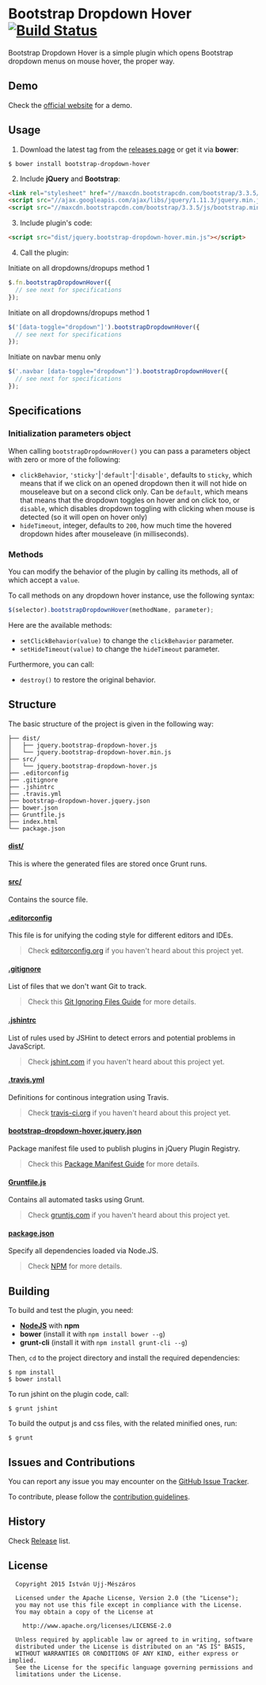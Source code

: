 # Bootstrap Dropdown Hover [![Build Status](https://secure.travis-ci.org/istvan-ujjmeszaros/bootstrap-dropdown-hover.png?branch=master)](https://travis-ci.org/istvan-ujjmeszaros/bootstrap-dropdown-hover)
Bootstrap Dropdown Hover is a simple plugin which opens Bootstrap dropdown menus on mouse hover, the proper way.

## Demo

Check the [official website](http://www.virtuosoft.eu/code/bootstrap-dropdown-hover/) for a demo.

## Usage

1. Download the latest tag from the [releases page](https://github.com/istvan-ujjmeszaros/bootstrap-dropdown-hover/releases) or get it via **bower**:

```shell
$ bower install bootstrap-dropdown-hover
```

2. Include **jQuery** and **Bootstrap**:

```html
<link rel="stylesheet" href="//maxcdn.bootstrapcdn.com/bootstrap/3.3.5/css/bootstrap.min.css">
<script src="//ajax.googleapis.com/ajax/libs/jquery/1.11.3/jquery.min.js"></script>
<script src="//maxcdn.bootstrapcdn.com/bootstrap/3.3.5/js/bootstrap.min.js"></script>
```

3. Include plugin's code:

```html
<script src="dist/jquery.bootstrap-dropdown-hover.min.js"></script>
```

4. Call the plugin:

Initiate on all dropdowns/dropups method 1

```javascript
$.fn.bootstrapDropdownHover({
  // see next for specifications
});
```

Initiate on all dropdowns/dropups method 1

```javascript
$('[data-toggle="dropdown"]').bootstrapDropdownHover({
  // see next for specifications
});
```

Initiate on navbar menu only

```javascript
$('.navbar [data-toggle="dropdown"]').bootstrapDropdownHover({
  // see next for specifications
});
```

## Specifications

### Initialization parameters object

When calling `bootstrapDropdownHover()` you can pass a parameters object with zero or more of the following:

- `clickBehavior`, `'sticky'`|`'default'`|`'disable'`, defaults to `sticky`, which means that if we click on an opened dropdown then it will not hide on mouseleave but on a second click only. Can be `default`, which means that means that the dropdown toggles on hover and on click too, or `disable`, which disables dropdown toggling with clicking when mouse is detected (so it will open on hover only)
- `hideTimeout`, integer, defaults to `200`, how much time the hovered dropdown hides after mouseleave (in milliseconds).

### Methods

You can modify the behavior of the plugin by calling its methods, all of which accept a `value`.

To call methods on any dropdown hover instance, use the following syntax:

```javascript
$(selector).bootstrapDropdownHover(methodName, parameter);
```

Here are the available methods:

- `setClickBehavior(value)` to change the `clickBehavior` parameter.
- `setHideTimeout(value)` to change the `hideTimeout` parameter.

Furthermore, you can call:

- `destroy()` to restore the original behavior.

## Structure

The basic structure of the project is given in the following way:

```
├── dist/
│   ├── jquery.bootstrap-dropdown-hover.js
│   └── jquery.bootstrap-dropdown-hover.min.js
├── src/
│   └── jquery.bootstrap-dropdown-hover.js
├── .editorconfig
├── .gitignore
├── .jshintrc
├── .travis.yml
├── bootstrap-dropdown-hover.jquery.json
├── bower.json
├── Gruntfile.js
├── index.html
└── package.json
```

#### [dist/](https://github.com/istvan-ujjmeszaros/bootstrap-dropdown-hover/tree/master/dist)

This is where the generated files are stored once Grunt runs.

#### [src/](https://github.com/istvan-ujjmeszaros/bootstrap-dropdown-hover/tree/master/src)

Contains the source file.

#### [.editorconfig](https://github.com/istvan-ujjmeszaros/bootstrap-dropdown-hover/tree/master/.editorconfig)

This file is for unifying the coding style for different editors and IDEs.

> Check [editorconfig.org](http://editorconfig.org) if you haven't heard about this project yet.

#### [.gitignore](https://github.com/istvan-ujjmeszaros/bootstrap-dropdown-hover/tree/master/.gitignore)

List of files that we don't want Git to track.

> Check this [Git Ignoring Files Guide](https://help.github.com/articles/ignoring-files) for more details.

#### [.jshintrc](https://github.com/istvan-ujjmeszaros/bootstrap-dropdown-hover/tree/master/.jshintrc)

List of rules used by JSHint to detect errors and potential problems in JavaScript.

> Check [jshint.com](http://jshint.com/about/) if you haven't heard about this project yet.

#### [.travis.yml](https://github.com/istvan-ujjmeszaros/bootstrap-dropdown-hover/tree/master/.travis.yml)

Definitions for continous integration using Travis.

> Check [travis-ci.org](http://about.travis-ci.org/) if you haven't heard about this project yet.

#### [bootstrap-dropdown-hover.jquery.json](https://github.com/istvan-ujjmeszaros/bootstrap-dropdown-hover/tree/master/bootstrap-dropdown-hover.jquery.json)

Package manifest file used to publish plugins in jQuery Plugin Registry.

> Check this [Package Manifest Guide](http://plugins.jquery.com/docs/package-manifest/) for more details.

#### [Gruntfile.js](https://github.com/istvan-ujjmeszaros/bootstrap-dropdown-hover/tree/master/Gruntfile.js)

Contains all automated tasks using Grunt.

> Check [gruntjs.com](http://gruntjs.com) if you haven't heard about this project yet.

#### [package.json](https://github.com/istvan-ujjmeszaros/bootstrap-dropdown-hover/tree/master/package.json)

Specify all dependencies loaded via Node.JS.

> Check [NPM](https://npmjs.org/doc/json.html) for more details.

## Building

To build and test the plugin, you need:

- [**NodeJS**](www.nodejs.org) with **npm**
- **bower** (install it with `npm install bower --g`)
- **grunt-cli** (install it with `npm install grunt-cli --g`)

Then, `cd` to the project directory and install the required dependencies:

```shell
$ npm install
$ bower install
```

To run jshint on the plugin code, call:

```shell
$ grunt jshint
```

To build the output js and css files, with the related minified ones, run:

```shell
$ grunt
```

## Issues and Contributions

You can report any issue you may encounter on the [GitHub Issue Tracker](https://github.com/istvan-ujjmeszaros/bootstrap-dropdown-hover/issues).

To contribute, please follow the [contribution guidelines](https://github.com/istvan-ujjmeszaros/bootstrap-dropdown-hover/blob/master/CONTRIBUTING.md).

## History

Check [Release](https://github.com/istvan-ujjmeszaros/bootstrap-dropdown-hover/releases) list.

## License

```
  Copyright 2015 István Ujj-Mészáros

  Licensed under the Apache License, Version 2.0 (the "License");
  you may not use this file except in compliance with the License.
  You may obtain a copy of the License at

    http://www.apache.org/licenses/LICENSE-2.0

  Unless required by applicable law or agreed to in writing, software
  distributed under the License is distributed on an "AS IS" BASIS,
  WITHOUT WARRANTIES OR CONDITIONS OF ANY KIND, either express or implied.
  See the License for the specific language governing permissions and
  limitations under the License.
```